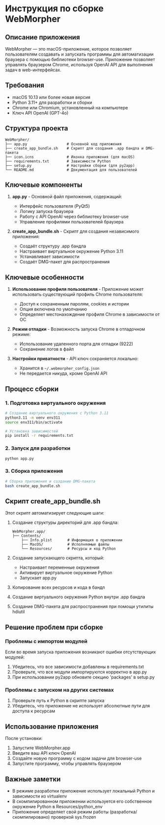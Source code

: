 # Инструкция по сборке WebMorpher

## Описание приложения

WebMorpher — это macOS-приложение, которое позволяет пользователям создавать и запускать программы для автоматизации браузера с помощью библиотеки browser-use. Приложение позволяет управлять браузером Chrome, используя OpenAI API для выполнения задач в web-интерфейсах.

## Требования

- macOS 10.13 или более новая версия
- Python 3.11+ для разработки и сборки
- Chrome или Chromium, установленный на компьютере
- Ключ API OpenAI (GPT-4o)

## Структура проекта

```
WebMorpher/
├── app.py                  # Основной код приложения
├── create_app_bundle.sh    # Скрипт для создания .app бандла и DMG-пакета
├── icon.icns               # Иконка приложения (для macOS)
├── requirements.txt        # Зависимости Python
├── setup.py                # Настройки сборки (для py2app)
└── README.md               # Документация для пользователей
```

## Ключевые компоненты

1. **app.py** - Основной файл приложения, содержащий:
   - Интерфейс пользователя (PyQt5)
   - Логику запуска браузера
   - Работу с API OpenAI через библиотеку browser-use
   - Управление профилями пользователей браузера

2. **create_app_bundle.sh** - Скрипт для создания независимого приложения:
   - Создаёт структуру .app бандла
   - Настраивает виртуальное окружение Python 3.11
   - Устанавливает зависимости
   - Создаёт DMG-пакет для распространения

## Ключевые особенности

1. **Использование профиля пользователя** - Приложение может использовать существующий профиль Chrome пользователя:
   - Доступ к сохраненным паролям, cookies и истории
   - Опция включена по умолчанию
   - Определяет местонахождение профиля Chrome в зависимости от ОС

2. **Режим отладки** - Возможность запуска Chrome в отладочном режиме:
   - Использование удаленного порта для отладки (9222)
   - Сохранение логов в файл

3. **Настройки приватности** - API ключ сохраняется локально:
   - Хранится в `~/.webmorpher_config.json`
   - Не передается никуда, кроме OpenAI API

## Процесс сборки

### 1. Подготовка виртуального окружения

```bash
# Создание виртуального окружения с Python 3.11
python3.11 -m venv env311
source env311/bin/activate

# Установка зависимостей
pip install -r requirements.txt
```

### 2. Запуск для разработки

```bash
python app.py
```

### 3. Сборка приложения

```bash
# Сборка приложения и создание DMG-пакета
bash create_app_bundle.sh
```

## Скрипт create_app_bundle.sh

Этот скрипт автоматизирует следующие шаги:

1. Создание структуры директорий для .app бандла:
   ```
   WebMorpher.app/
   ├── Contents/
       ├── Info.plist       # Информация о приложении
       ├── MacOS/           # Исполняемые файлы
       └── Resources/       # Ресурсы и код Python
   ```

2. Создание запускающего скрипта, который:
   - Настраивает переменные окружения
   - Активирует виртуальное окружение Python
   - Запускает app.py

3. Копирование всех ресурсов и кода в бандл

4. Создание виртуального окружения Python внутри .app бандла

5. Создание DMG-пакета для распространения при помощи утилиты hdiutil

## Решение проблем при сборке

### Проблемы с импортом модулей

Если во время запуска приложения возникают ошибки отсутствующих модулей:
1. Убедитесь, что все зависимости добавлены в requirements.txt
2. Проверьте, что все модули импортируются корректно в app.py
3. При использовании py2app обновите секцию 'packages' в setup.py

### Проблемы с запуском на других системах

1. Проверьте путь к Python в скрипте запуска
2. Убедитесь, что приложение не использует абсолютные пути для доступа к ресурсам

## Использование приложения

После установки:
1. Запустите WebMorpher.app
2. Введите ваш API ключ OpenAI
3. Создайте новую программу с кодом задачи для browser-use
4. Запустите программу, чтобы управлять браузером

## Важные заметки

- В режиме разработки приложение использует локальный Python и зависимости из virtualenv
- В скомпилированном приложении используется его собственное окружение Python в Resources/python_env
- Приложение определяет свой режим работы (разработка/скомпилировано) проверкой sys.frozen 